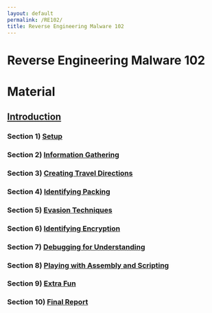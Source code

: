 ```yaml
---
layout: default
permalink: /RE102/
title: Reverse Engineering Malware 102
---
```

# Reverse Engineering Malware 102 #

# Material #

## [Introduction](#) ##

### Section 1) [Setup](#) ###

### Section 2) [Information Gathering](#) ###

### Section 3) [Creating Travel Directions](#) ###

### Section 4) [Identifying Packing](#) ###

### Section 5) [Evasion Techniques](#) ###

### Section 6) [Identifying Encryption](#) ###

### Section 7) [Debugging for Understanding](#) ###

### Section 8) [Playing with Assembly and Scripting](#) ###

### Section 9) [Extra Fun](#) ###

### Section 10) [Final Report](#) ###

